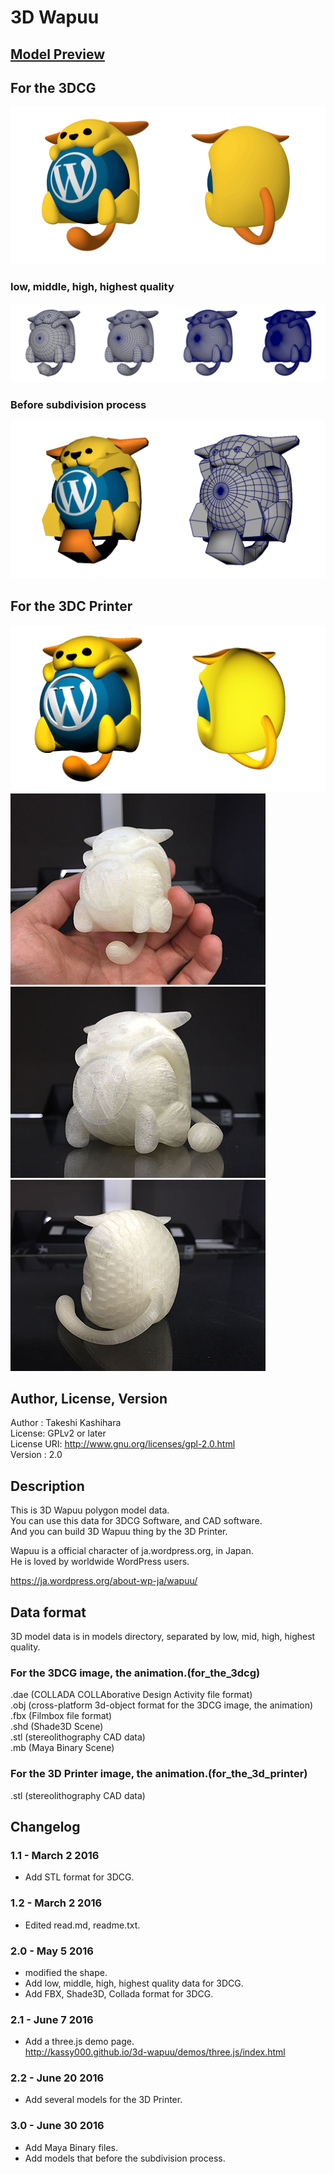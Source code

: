 # 3D Wapuu

## [Model Preview](./models/for_the_3dcg/mid_quality/stl/wapuu_mid.stl)  
## For the 3DCG
![3D Wapuu](./images/wapuu_render_1.png)
### low, middle, high, highest quality
![3D Wapuu](./images/wapuu_wire.png)
### Before subdivision process
![3D Wapuu](./images/wapuu_subdiv.png)

## For the 3DC Printer
![3D Wapuu](./images/wapuu_render_2.png)
![3D Wapuu](./images/wapuu_3d_printer_1.jpg)
![3D Wapuu](./images/wapuu_3d_printer_2.jpg)
![3D Wapuu](./images/wapuu_3d_printer_3.jpg)

## Author, License, Version
Author : Takeshi Kashihara  
License: GPLv2 or later  
License URI: http://www.gnu.org/licenses/gpl-2.0.html  
Version : 2.0

## Description
This is 3D Wapuu polygon model data.  
You can use this data for 3DCG Software, and CAD software.  
And you can build 3D Wapuu thing by the 3D Printer.  

Wapuu is a official character of ja.wordpress.org, in Japan.  
He is loved by worldwide WordPress users.  

https://ja.wordpress.org/about-wp-ja/wapuu/  

## Data format
3D model data is in models directory, separated by low, mid, high, highest quality.  
### For the 3DCG image, the animation.(for_the_3dcg)
.dae (COLLADA COLLAborative Design Activity file format)  
.obj (cross-platform 3d-object format for the 3DCG image, the animation)  
.fbx (Filmbox file format)  
.shd (Shade3D Scene)  
.stl (stereolithography CAD data)  
.mb (Maya Binary Scene)  

### For the 3D Printer image, the animation.(for_the_3d_printer)
.stl (stereolithography CAD data)


## Changelog  
### 1.1 - March 2 2016
* Add STL format for 3DCG.  

### 1.2 - March 2 2016
* Edited read.md, readme.txt.  

### 2.0 - May 5 2016
* modified the shape.  
* Add low, middle, high, highest quality data for 3DCG.  
* Add FBX, Shade3D, Collada format for 3DCG.  

### 2.1 - June 7 2016
* Add a three.js demo page.  
http://kassy000.github.io/3d-wapuu/demos/three.js/index.html

### 2.2 - June 20 2016
* Add several models for the 3D Printer. 

### 3.0 - June 30 2016
* Add Maya Binary files.
* Add models that before the subdivision process.  